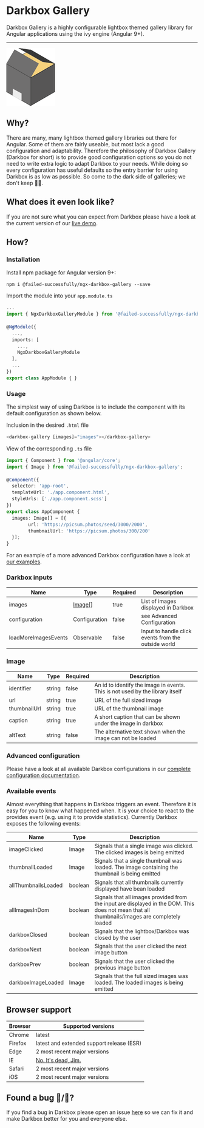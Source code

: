 # Darkbox Gallery

Darkbox Gallery is a highly configurable lightbox themed gallery library for Angular applications using the ivy engine (Angular 9+).

<hr>

![Darkbox logo](./src/assets/darkbox-icon128.png)

## Why?
There are many, many lightbox themed gallery libraries out there for Angular. Some of them are fairly useable, but most lack a good configuration and adaptability. Therefore the philosophy of Darkbox Gallery (Darkbox for short) is to provide good configuration options so you do not need to write extra logic to adapt Darkbox to your needs. While doing so every configuration has useful defaults so the entry barrier for using Darkbox is as low as possible. So come to the dark side of galleries; we don't keep 🍪🍪.

## What does it even look like?
If you are not sure what you can expect from Darkbox please have a look at the current version of our [live demo](https://darkbox.failedsuccessfully.de/).

## How?
### Installation
Install npm package for Angular version 9+:

```
npm i @failed-successfully/ngx-darkbox-gallery --save
```

Import the module into your `app.module.ts`
```ts
...
import { NgxDarkboxGalleryModule } from '@failed-successfully/ngx-darkbox-gallery';

@NgModule({
  ...,
  imports: [
    ...,
    NgxDarkboxGalleryModule
  ],
  ...
})
export class AppModule { }
```
### Usage
The simplest way of using Darkbox is to include the component with its default configuration as shown below.

Inclusion in the desired `.html` file
```ts
<darkbox-gallery [images]="images"></darkbox-gallery>
```

View of the corresponding `.ts` file
```ts
import { Component } from '@angular/core';
import { Image } from '@failed-successfully/ngx-darkbox-gallery';

@Component({
  selector: 'app-root',
  templateUrl: './app.component.html',
  styleUrls: ['./app.component.scss']
})
export class AppComponent {
  images: Image[] = [{
        url: 'https://picsum.photos/seed/3000/2000',
        thumbnailUrl: 'https://picsum.photos/300/200'
  }];
}
```

For an example of a more advanced Darkbox configuration have a look at [our examples](./docs/examples/advanced-configuration-example.md).

### Darkbox inputs
| Name                  | Type              | Required  | Description                         |
|-----------------------|-------------------|-----------|-------------------------------------|
| images                | [Image](#Image)[] | true      | List of images displayed in Darkbox |
| configuration         | Configuration     | false     | see Advanced Configuration          |
| loadMoreImagesEvents  | Observable<void>  | false     | Input to handle click events from the outside world |

### Image
| Name          | Type    | Required | Description                                                                   |
|---------------|---------|----------|-------------------------------------------------------------------------------|
| identifier    | string  | false    | An id to identify the image in events. This is not used by the library itself |
| url           | string  | true     | URL of the full sized image                                                   |
| thumbnailUrl  | string  | true     | URL of the thumbnail image                                                    |
| caption       | string  | true     | A short caption that can be shown under the image in darkbox                 |
| altText       | string  | false    | The alternative text shown when the image can not be loaded                   |

### Advanced configuration

Please have a look at all available Darkbox configurations in our [complete configuration documentation](./docs/advanced-configuration.md).

### Available events
Almost everything that happens in Darkbox triggers an event. Therefore it is easy for you to know what happened when. It is your choice to react to the provides event (e.g. using it to provide statistics). Currently Darkbox exposes the following events:

| Name                | Type    | Description                                                                       |
|---------------------|---------|-----------------------------------------------------------------------------------|
| imageClicked        | Image   | Signals that a single image was clicked. The clicked images is being emitted      |
| thumbnailLoaded     | Image   | Signals that a single thumbnail was loaded. The image containing the thumbnail is being emitted|
| allThumbnailsLoaded | boolean | Signals that all thumbnails currently displayed have bean loaded                  |
| allImagesInDom      | boolean | Signals that all images provided from the input are displayed in the DOM. This does not mean that all thumbnails/images are completely loaded|
| darkboxClosed       | boolean | Signals that the lightbox/Darkbox was closed by the user                          |
| darkboxNext         | boolean | Signals that the user clicked the next image button                               |
| darkboxPrev         | boolean | Signals that the user clicked the previous image button                           |
| darkboxImageLoaded  | Image   | Signals that the full sized images was loaded. The loaded images is being emitted |

## Browser support
| Browser | Supported versions                                  |
|---------|-----------------------------------------------------|
| Chrome  | latest                                              |
| Firefox |	latest and extended support release (ESR)           |
| Edge    |	2 most recent major versions                        |
| IE      | [No. It's dead, Jim.](https://youtu.be/dQw4w9WgXcQ) |
| Safari  |	2 most recent major versions                        |
| iOS     |	2 most recent major versions                        |

## Found a bug 🐛/🐞?
If you find a bug in Darkbox please open an issue [here](https://github.com/failed-successfully/ngx-darkbox-gallery-library/issues/new) so we can fix it and make Darkbox better for you and everyone else.
